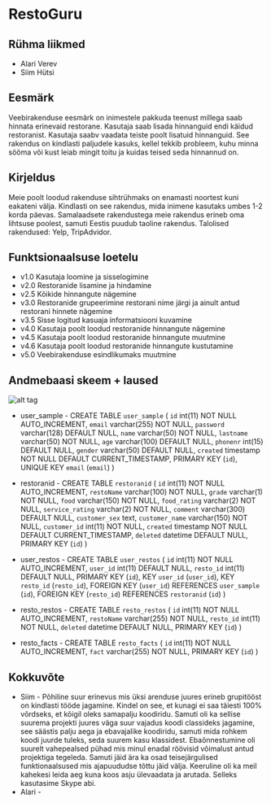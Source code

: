 # RestoGuru


## Rühma liikmed
* Alari Verev
* Siim Hütsi

## Eesmärk
Veebirakenduse eesmärk on inimestele pakkuda teenust millega saab hinnata erinevaid restorane. Kasutaja saab lisada hinnanguid endi käidud restoranist. Kasutaja saabv vaadata teiste poolt lisatuid hinnanguid. See rakendus on kindlasti paljudele kasuks, kellel tekkib probleem, kuhu minna sööma või kust leiab mingit toitu ja kuidas teised seda hinnannud on.

## Kirjeldus
Meie poolt loodud rakenduse sihtrühmaks on enamasti noortest kuni eakateni välja. Kindlasti on see rakendus, mida inimene kasutaks umbes 1-2 korda päevas. Samalaadsete rakendustega meie rakendus erineb oma lihtsuse poolest, samuti Eestis puudub taoline rakendus. Talolised rakendused: Yelp, TripAdvidor.

## Funktsionaalsuse loetelu
* v1.0 Kasutaja loomine ja sisselogimine
* v2.0 Restoranide lisamine ja hindamine
* v2.5 Kõikide hinnangute nägemine
* v3.0 Restoranide grupeerimine restorani nime järgi ja ainult antud restorani hinnete nägemine
* v3.5 Sisse logitud kasuaja informatsiooni kuvamine
* v4.0 Kasutaja poolt loodud restoranide hinnangute nägemine
* v4.5 Kasutaja poolt loodud restoranide hinnangute muutmine
* v4.6 Kasutaja poolt loodud restoranide hinnangute kustutamine
* v5.0 Veebirakenduse esindlikumaks muutmine

## Andmebaasi skeem + laused
![alt tag](http://i.imgur.com/O7eQoYL.png)

* user_sample - CREATE TABLE `user_sample` (
 `id` int(11) NOT NULL AUTO_INCREMENT,
 `email` varchar(255) NOT NULL,
 `password` varchar(128) DEFAULT NULL,
 `name` varchar(50) NOT NULL,
 `lastname` varchar(50) NOT NULL,
 `age` varchar(100) DEFAULT NULL,
 `phonenr` int(15) DEFAULT NULL,
 `gender` varchar(50) DEFAULT NULL,
 `created` timestamp NOT NULL DEFAULT CURRENT_TIMESTAMP,
 PRIMARY KEY (`id`),
 UNIQUE KEY `email` (`email`)
)

* restoranid - CREATE TABLE `restoranid` (
 `id` int(11) NOT NULL AUTO_INCREMENT,
 `restoName` varchar(100) NOT NULL,
 `grade` varchar(1) NOT NULL,
 `food` varchar(150) NOT NULL,
 `food_rating` varchar(2) NOT NULL,
 `service_rating` varchar(2) NOT NULL,
 `comment` varchar(300) DEFAULT NULL,
 `customer_sex` text,
 `customer_name` varchar(150) NOT NULL,
 `customer_id` int(11) NOT NULL,
 `created` timestamp NOT NULL DEFAULT CURRENT_TIMESTAMP,
 `deleted` datetime DEFAULT NULL,
 PRIMARY KEY (`id`)
)

* user_restos - CREATE TABLE `user_restos` (
 `id` int(11) NOT NULL AUTO_INCREMENT,
 `user_id` int(11) DEFAULT NULL,
 `resto_id` int(11) DEFAULT NULL,
 PRIMARY KEY (`id`),
 KEY `user_id` (`user_id`),
 KEY `resto_id` (`resto_id`),
 FOREIGN KEY (`user_id`) REFERENCES `user_sample` (`id`),
 FOREIGN KEY (`resto_id`) REFERENCES `restoranid` (`id`)
)

* resto_restos - CREATE TABLE `resto_restos` (
 `id` int(11) NOT NULL AUTO_INCREMENT,
 `restoName` varchar(255) NOT NULL,
 `resto_id` int(11) NOT NULL,
 `deleted` datetime DEFAULT NULL,
 PRIMARY KEY (`id`)
)

* resto_facts - CREATE TABLE `resto_facts` (
 `id` int(11) NOT NULL AUTO_INCREMENT,
 `fact` varchar(255) NOT NULL,
 PRIMARY KEY (`id`)
)

## Kokkuvõte
* Siim - Põhiline suur erinevus mis üksi arenduse juures erineb grupitööst on kindlasti tööde jagamine. Kindel on see, et kunagi ei saa täiesti 100% võrdseks, et kõigil oleks samapalju koodiridu. Samuti oli ka sellise suurema projekti juures väga suur vajadus koodi classideks jagamine, see säästis palju aega ja ebavajalike koodiridu, samuti mida rohkem koodi juurde tuleks, seda suurem kasu klassidest. Ebaõnnestumine oli suurelt vahepealsed pühad mis minul enadal röövisid võimalust antud projektiga tegeleda. Samuti jäid ära ka osad teisejärgulised funktionaalsused mis ajapuududse tõttu jäid välja. Keeruline oli ka meil kahekesi leida aeg kuna koos asju ülevaadata ja arutada. Selleks kasutasime Skype abi.
* Alari -
